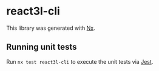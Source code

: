 # react3l-cli

This library was generated with [Nx](https://nx.dev).

## Running unit tests

Run `nx test react3l-cli` to execute the unit tests via [Jest](https://jestjs.io).

